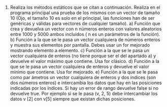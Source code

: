 1. Realiza los métodos estáticos que se citan a continuación. Realiza en el
programa principal una prueba de los mismos con un vector de tamaño 10 (Ojo, el
tamaño 10 es solo en el principal, las funciones han de ser genéricas y válidas para
vectores de cualquier tamaño).
a) Función que crea y devuelva un vector con n números enteros con valores
aleatorios entre 1000 y 5000 ambos incluidos ( n es un parámetros de la función).
b) Función a la que se le pasa un vector cualquiera de números enteros y muestra
sus elementos por pantalla. Debes usar un for mejorado mostrando elemento a
elemento.
c) Función a la que se le pasa un vector cualquiera de enteros (no tiene porque ser
el del apartado a) y devuelve el valor máximo que contiene. Usa for clásico.
d) Función a la que se le pasa un vector cualquiera de enteros y devuelve el valor
mínimo que contiene. Usa for mejorado.
e) Función a la que se le pasa como par ámetros un vector cualquiera de enteros y
dos índices (son dos números enteros) e intercambia los datos que hay en las
posiciones indicadas por los índices. Si hay un error de rango devuelve false si no
devuelve true. Por ejemplo si se le pasa (v, 2, 5) debe intercambiar los datos v [2]
con v[5] siempre que existan dichas posiciones.